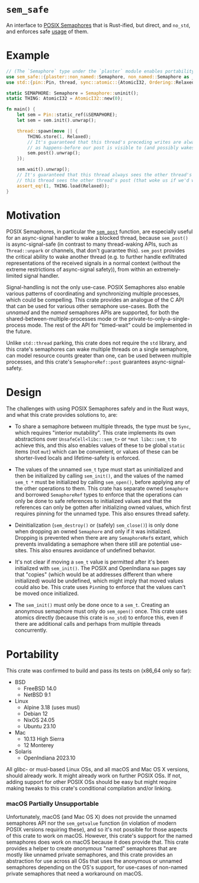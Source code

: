 # `sem_safe`

An interface to [POSIX Semaphores](
https://pubs.opengroup.org/onlinepubs/9799919799/xrat/V4_xsh_chap01.html#tag_22_02_08_03)
that is Rust-ified, but direct, and `no_std`, and enforces safe [usage](
https://pubs.opengroup.org/onlinepubs/9799919799/basedefs/semaphore.h.html)
of them.

# Example

```rust
// (The `Semaphore` type under the `plaster` module enables portability even to macOS.)
use sem_safe::{plaster::non_named::Semaphore, non_named::Semaphore as _};
use std::{pin::Pin, thread, sync::atomic::{AtomicI32, Ordering::Relaxed}};

static SEMAPHORE: Semaphore = Semaphore::uninit();
static THING: AtomicI32 = AtomicI32::new(0);

fn main() {
    let sem = Pin::static_ref(&SEMAPHORE);
    let sem = sem.init().unwrap();

    thread::spawn(move || {
        THING.store(1, Relaxed);
        // It's guaranteed that this thread's preceding writes are always visible to other threads
        // as happens-before our post is visible to (and possibly wakes) other threads.
        sem.post().unwrap();
    });

    sem.wait().unwrap();
    // It's guaranteed that this thread always sees the other thread's write as happens-before
    // this thread sees the other thread's post (that woke us if we'd waited).
    assert_eq!(1, THING.load(Relaxed));
}
```

# Motivation

POSIX Semaphores, in particular the [`sem_post`](
https://pubs.opengroup.org/onlinepubs/9799919799/functions/sem_post.html)
function, are especially useful for an async-signal handler to wake a blocked thread, because
`sem_post()` is async-signal-safe (in contrast to many thread-waking APIs, such as
`Thread::unpark` or channels, that don't guarantee this).  `sem_post` provides the critical
ability to wake another thread (e.g. to further handle exfiltrated representations of the received
signals in a normal context (without the extreme restrictions of async-signal safety)), from
within an extremely-limited signal handler.

Signal-handling is not the only use-case.  POSIX Semaphores also enable various patterns of
coordinating and synchronizing multiple processes, which could be compelling.  This crate provides
an analogue of the C API that can be used for various other semaphore use-cases.  Both the
*unnamed* and the *named* semaphores APIs are supported, for both the
shared-between-multiple-processes mode or the private-to-only-a-single-process mode.  The rest of
the API for "timed-wait" could be implemented in the future.

Unlike `std::thread` parking, this crate does not require the `std` library, and this crate's
semaphores can wake multiple threads on a single semaphore, can model resource counts greater than
one, can be used between multiple processes, and this crate's `SemaphoreRef::post` guarantees
async-signal-safety.

# Design

The challenges with using POSIX Semaphores safely and in the Rust ways, and what this crate
provides solutions to, are:

- To share a semaphore between multiple threads, the type must be `Sync`, which requires "interior
  mutability".  This crate implements its own abstractions over `UnsafeCell<libc::sem_t>` or
  `*mut libc::sem_t` to achieve this, and this also enables values of these to be global `static`
  items (not `mut`) which can be convenient, or values of these can be shorter-lived locals and
  lifetime-safety is enforced.

- The values of the unnamed `sem_t` type must start as uninitialized and then be initialized by
  calling `sem_init()`, and the values of the named `sem_t *` must be initialized by calling
  `sem_open()`, before applying any of the other operations to them.  This crate has separate
  owned `Semaphore` and borrowed `SemaphoreRef` types to enforce that the operations can only be
  done to safe references to initialized values and that the references can only be gotten after
  initializing owned values, which first requires pinning for the unnamed type.  This also ensures
  thread safety.

- Deinitialization (`sem_destroy()` or (safely) `sem_close()`) is only done when dropping an owned
  `Semaphore` and only if it was initialized.  Dropping is prevented when there are any
  `SemaphoreRef`s extant, which prevents invalidating a semaphore when there still are potential
  use-sites.  This also ensures avoidance of undefined behavior.

- It's not clear if moving a `sem_t` value is permitted after it's been initialized with
  `sem_init()`.  The POSIX and OpenIndiana `man` pages say that "copies" (which would be at
  addresses different than where initialized) would be undefined, which might imply that moved
  values could also be.  This crate uses `Pin`ning to enforce that the values can't be moved once
  initialized.

- The `sem_init()` must only be done once to a `sem_t`.  Creating an anonymous semaphore must only
  do `sem_open()` once.  This crate uses atomics directly (because this crate is `no_std`) to
  enforce this, even if there are additional calls and perhaps from multiple threads concurrently.

# Portability

This crate was confirmed to build and pass its tests on (x86_64 only so far):

- BSD
  - FreeBSD 14.0
  - NetBSD 9.1
- Linux
  - Alpine 3.18 (uses musl)
  - Debian 12
  - NixOS 24.05
  - Ubuntu 23.10
- Mac
  - 10.13 High Sierra
  - 12 Monterey
- Solaris
  - OpenIndiana 2023.10

All glibc- or musl-based Linux OSs, and all macOS and Mac OS X versions, should already work.  It
might already work on further POSIX OSs.  If not, adding support for other POSIX OSs should be
easy but might require making tweaks to this crate's conditional compilation and/or linking.

### macOS Partially Unsupportable

Unfortunately, macOS (and Mac OS X) does not provide the unnamed semaphores API nor the
`sem_getvalue` function (in violation of modern POSIX versions requiring these), and so it's not
possible for those aspects of this crate to work on macOS.  However, this crate's support for the
named semaphores does work on macOS because it does provide that.  This crate provides a helper to
create *anonymous* "named" semaphores that are mostly like unnamed private semaphores, and this
crate provides an abstraction for use across all OSs that uses the anonymous or unnamed semaphores
depending on the OS's support, for use-cases of non-named private semaphores that need a
workaround on macOS.
